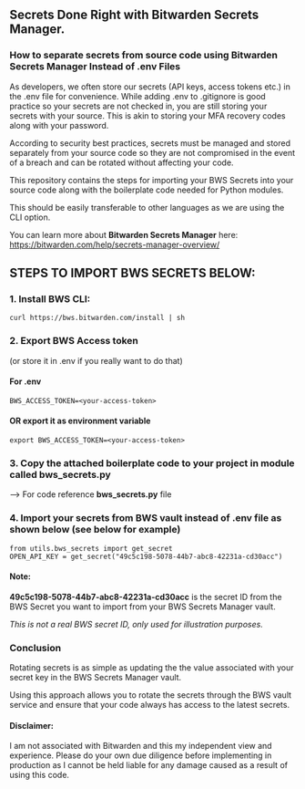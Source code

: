 ## Secrets Done Right with Bitwarden Secrets Manager.

### How to separate secrets from source code using Bitwarden Secrets Manager Instead of .env Files

As developers, we often store our secrets (API keys, access tokens etc.) in the .env file for convenience. While adding .env to .gitignore is good practice so your secrets are not checked in, you are still storing your secrets with your source. This is akin to storing your MFA recovery codes along with your password.

According to security best practices, secrets must be managed and stored separately from your source code so they are not compromised in the event of a breach and can be rotated without affecting your code.

This repository contains the steps for importing your BWS Secrets into your source code along with the boilerplate code needed for Python modules. 

This should be easily transferable to other languages as we are using the CLI option.

You can learn more about **Bitwarden Secrets Manager** here: https://bitwarden.com/help/secrets-manager-overview/

## STEPS TO IMPORT BWS SECRETS BELOW:

### 1. Install BWS CLI:

```curl https://bws.bitwarden.com/install | sh```

### 2. Export BWS Access token  
(or store it in .env if you really want to do that)

#### For .env
```BWS_ACCESS_TOKEN=<your-access-token>```

#### OR export it as environment variable

```export BWS_ACCESS_TOKEN=<your-access-token>```

### 3. Copy the attached boilerplate code to your project in module called bws_secrets.py
--> For code reference **bws_secrets.py** file

### 4. Import your secrets from BWS vault instead of .env file as shown below (see below for example)
```
from utils.bws_secrets import get_secret
OPEN_API_KEY = get_secret("49c5c198-5078-44b7-abc8-42231a-cd30acc")
```

#### Note:

**49c5c198-5078-44b7-abc8-42231a-cd30acc** is the secret ID from the BWS Secret you want to import from your BWS Secrets Manager vault. 

_This is not a real BWS secret ID, only used for illustration purposes._

### Conclusion

Rotating secrets is as simple as updating the the value associated with your secret key in the BWS Secrets Manager vault.

Using this approach allows you to rotate the secrets through the BWS vault service and ensure that your code always has access to the latest secrets.

#### Disclaimer: 
I am not associated with Bitwarden and this my independent view and experience. Please do your own due diligence before implementing in production as I cannot be held liable for any damage caused as a result of using this code.
